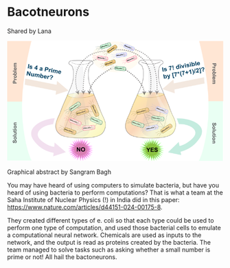 # Bacotneurons

Shared by Lana

![An illustration of two containers with bacteria receiving questions as math problems and "replying" yes or no](./images/bactoneuron.png)

Graphical abstract by Sangram Bagh

You may have heard of using computers to simulate bacteria, but have you heard of using bacteria to perform computations?
That is what a team at the Saha Institute of Nuclear Physics (!) in India did in this paper: https://www.nature.com/articles/d44151-024-00175-8.

They created different types of e. coli so that each type could be used to perform one type of computation, and used those bacterial cells to emulate a computational neural network. Chemicals are used as inputs to the network, and the output is read as proteins created by the bacteria. The team managed to solve tasks such as asking whether a small number is prime or not! All hail the bactoneurons.

